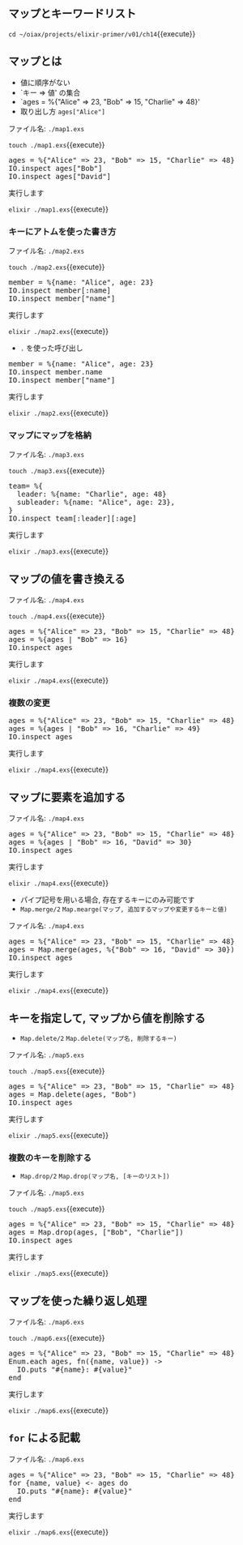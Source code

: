 ## マップとキーワードリスト

`cd ~/oiax/projects/elixir-primer/v01/ch14`{{execute}}

## マップとは

- 値に順序がない
- `キー => 値' の集合
- `ages = %{"Alice" => 23, "Bob" => 15, "Charlie" => 48}'
- 取り出し方 `ages["Alice"]`

ファイル名: `./map1.exs`

`touch ./map1.exs`{{execute}}

<pre class="file" data-filename="~/oiax/projects/elixir-primer/v01/ch14/map1.exs" data-target="replace">
ages = %{"Alice" => 23, "Bob" => 15, "Charlie" => 48}
IO.inspect ages["Bob"]
IO.inspect ages["David"]
</pre>

実行します

`elixir ./map1.exs`{{execute}}

### キーにアトムを使った書き方

ファイル名: `./map2.exs`

`touch ./map2.exs`{{execute}}

<pre class="file" data-filename="~/oiax/projects/elixir-primer/v01/ch14/map2.exs" data-target="replace">
member = %{name: "Alice", age: 23}
IO.inspect member[:name]
IO.inspect member["name"]
</pre>

実行します

`elixir ./map2.exs`{{execute}}

- `.` を使った呼び出し

<pre class="file" data-filename="~/oiax/projects/elixir-primer/v01/ch14/map2.exs" data-target="replace">
member = %{name: "Alice", age: 23}
IO.inspect member.name
IO.inspect member["name"]
</pre>

実行します

`elixir ./map2.exs`{{execute}}

### マップにマップを格納

ファイル名: `./map3.exs`

`touch ./map3.exs`{{execute}}

<pre class="file" data-filename="~/oiax/projects/elixir-primer/v01/ch14/map3.exs" data-target="replace">
team= %{
  leader: %{name: "Charlie", age: 48}
  subleader: %{name: "Alice", age: 23},
}
IO.inspect team[:leader][:age]
</pre>

実行します

`elixir ./map3.exs`{{execute}}

## マップの値を書き換える

ファイル名: `./map4.exs`

`touch ./map4.exs`{{execute}}

<pre class="file" data-filename="~/oiax/projects/elixir-primer/v01/ch14/map4.exs" data-target="replace">
ages = %{"Alice" => 23, "Bob" => 15, "Charlie" => 48}
ages = %{ages | "Bob" => 16}
IO.inspect ages
</pre>

実行します

`elixir ./map4.exs`{{execute}}

### 複数の変更

<pre class="file" data-filename="~/oiax/projects/elixir-primer/v01/ch14/map4.exs" data-target="replace">
ages = %{"Alice" => 23, "Bob" => 15, "Charlie" => 48}
ages = %{ages | "Bob" => 16, "Charlie" => 49}
IO.inspect ages
</pre>

実行します

`elixir ./map4.exs`{{execute}}

## マップに要素を追加する

ファイル名: `./map4.exs`

<pre class="file" data-filename="~/oiax/projects/elixir-primer/v01/ch14/map4.exs" data-target="replace">
ages = %{"Alice" => 23, "Bob" => 15, "Charlie" => 48}
ages = %{ages | "Bob" => 16, "David" => 30}
IO.inspect ages
</pre>

実行します

`elixir ./map4.exs`{{execute}}

- パイプ記号を用いる場合, 存在するキーにのみ可能です
- `Map.merge/2` `Map.mearge(マップ, 追加するマップや変更するキーと値)`

ファイル名: `./map4.exs`

<pre class="file" data-filename="~/oiax/projects/elixir-primer/v01/ch14/map4.exs" data-target="replace">
ages = %{"Alice" => 23, "Bob" => 15, "Charlie" => 48}
ages = Map.merge(ages, %{"Bob" => 16, "David" => 30})
IO.inspect ages
</pre>

実行します

`elixir ./map4.exs`{{execute}}

## キーを指定して, マップから値を削除する

- `Map.delete/2` `Map.delete(マップ名, 削除するキー)`

ファイル名: `./map5.exs`

`touch ./map5.exs`{{execute}}

<pre class="file" data-filename="~/oiax/projects/elixir-primer/v01/ch14/map5.exs" data-target="replace">
ages = %{"Alice" => 23, "Bob" => 15, "Charlie" => 48}
ages = Map.delete(ages, "Bob")
IO.inspect ages
</pre>

実行します

`elixir ./map5.exs`{{execute}}

### 複数のキーを削除する

- `Map.drop/2` `Map.drop(マップ名, [キーのリスト])`

ファイル名: `./map5.exs`

`touch ./map5.exs`{{execute}}

<pre class="file" data-filename="~/oiax/projects/elixir-primer/v01/ch14/map5.exs" data-target="replace">
ages = %{"Alice" => 23, "Bob" => 15, "Charlie" => 48}
ages = Map.drop(ages, ["Bob", "Charlie"])
IO.inspect ages
</pre>

実行します

`elixir ./map5.exs`{{execute}}

## マップを使った繰り返し処理

ファイル名: `./map6.exs`

`touch ./map6.exs`{{execute}}

<pre class="file" data-filename="~/oiax/projects/elixir-primer/v01/ch14/map6.exs" data-target="replace">
ages = %{"Alice" => 23, "Bob" => 15, "Charlie" => 48}
Enum.each ages, fn({name, value}) ->
  IO.puts "#{name}: #{value}"
end
</pre>

実行します

`elixir ./map6.exs`{{execute}}

## `for` による記載

ファイル名: `./map6.exs`

<pre class="file" data-filename="~/oiax/projects/elixir-primer/v01/ch14/map6.exs" data-target="replace">
ages = %{"Alice" => 23, "Bob" => 15, "Charlie" => 48}
for {name, value} <- ages do
  IO.puts "#{name}: #{value}"
end
</pre>

実行します

`elixir ./map6.exs`{{execute}}
